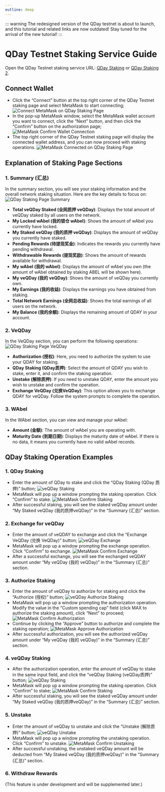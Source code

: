 ```yaml
---
outline: deep
---
```


::: warning
The redesigned version of the QDay testnet is about to launch, and this tutorial and related links are now outdated!
Stay tuned for the arrival of the new tutorial!
:::

# QDay Testnet Staking Service Guide

Open the QDay Testnet staking service URL: [QDay Staking](https://testnet-defi.qday.info/QDayStaking) or [QDay Staking 2](https://testnet-defi.abelqday.io/QDayStaking).

## Connect Wallet

- Click the “Connect” button at the top right corner of the QDay Testnet staking page and select MetaMask to start connecting;
  ![Connect MetaMask on QDay Staking Page](/qday-testnet/abel-faucet/connect-metamask-wallet1.png)<br>
- In the pop-up MetaMask window, select the MetaMask wallet account you want to connect, click the “Next” button, and then click the “Confirm” button on the authorization page;
  ![MetaMask Confirm Wallet Connection](/qday-testnet/abel-faucet/connect-metamask-wallet2.png)<br>
- The top right corner of the QDay Testnet staking page will display the connected wallet address, and you can now proceed with staking operations.
  ![MetaMask Connected on QDay Staking Page](/qday-testnet/abel-faucet/connect-metamask-wallet3.png)

## Explanation of Staking Page Sections

### 1. Summary (汇总)

In the summary section, you will see your staking information and the overall network staking situation. Here are the key details to focus on:
![QDay Staking Page Summary](/qday-testnet/dapp/qday-staking-summary.png)

- **Total veQDay Staked (全网质押 veQDay)**: Displays the total amount of veQDay staked by all users on the network.
- **My Locked wAbel (我的锁仓 wAbel)**: Shows the amount of wAbel you currently have locked.
- **My Staked veQDay (我的质押 veQDay)**: Displays the amount of veQDay you currently have staked.
- **Pending Rewards (待提现奖金)**: Indicates the rewards you currently have pending withdrawal.
- **Withdrawable Rewards (提现奖励)**: Shows the amount of rewards available for withdrawal.
- **My wAbel (我的 wAbel)**: Displays the amount of wAbel you own (the amount of wAbel obtained by staking ABEL will be shown here).
- **My veQDay (我的 veQDay)**: Shows the amount of veQDay you currently own.
- **My Earnings (我的收益)**: Displays the earnings you have obtained from staking.
- **Total Network Earnings (全网总收益)**: Shows the total earnings of all users on the network.
- **My Balance (我的余额)**: Displays the remaining amount of QDAY in your account.

### 2. VeQDay

In the VeQDay section, you can perform the following operations:
![QDay Staking Page VeQDay](/qday-testnet/dapp/qday-staking-veqday.png)

- **Authorization (授权)**: Here, you need to authorize the system to use your QDAY for staking.
- **QDay Staking (QDay质押)**: Select the amount of QDAY you wish to stake, enter it, and confirm the staking operation.
- **Unstake (解除质押)**: If you need to unstake QDAY, enter the amount you wish to unstake and confirm the operation.
- **Exchange VeQDay (兑换VeQDay)**: This option allows you to exchange QDAY for veQDay. Follow the system prompts to complete the operation.

### 3. WAbel

In the WAbel section, you can view and manage your wAbel:

- **Amount (金额)**: The amount of wAbel you are operating with.
- **Maturity Date (到期日期)**: Displays the maturity date of wAbel. If there is no data, it means you currently have no valid wAbel records.

## QDay Staking Operation Examples

### 1. QDay Staking

- Enter the amount of QDay to stake and click the “QDay Staking (QDay 质押)” button;
  ![veQDay Staking](/qday-testnet/dapp/qday-staking-input-qday.png)<br>
- MetaMask will pop up a window prompting the staking operation. Click “Confirm” to stake.
  ![MetaMask Confirm Staking](/qday-testnet/dapp/metamask-confirm-qday-staking.png)<br>
- After successful staking, you will see the staked veQDay amount under “My Staked veQDay (我的质押veQDay)” in the “Summary (汇总)” section.

### 2. Exchange for veQDay

- Enter the amount of veQDAY to exchange and click the “Exchange VeQDay (兑换 VeQDay)” button;
  ![veQDay Exchange](/qday-testnet/dapp/qday-staking-exchange-veqday.png)<br>
- MetaMask will pop up a window prompting the exchange operation. Click “Confirm” to exchange.
  ![MetaMask Confirm Exchange](/qday-testnet/dapp/metamask-confirm-veqday-exchange.png)<br>
- After a successful exchange, you will see the exchanged veQDAY amount under “My veQDay (我的 veQDay)” in the “Summary (汇总)” section.

### 3. Authorize Staking

- Enter the amount of veQDay to authorize for staking and click the “Authorize (授权)” button;
  ![veQDay Authorize Staking](/qday-testnet/dapp/qday-staking-input-authorized-veqday.png)<br>
- MetaMask will pop up a window prompting the authorization operation. Modify the value in the “Custom spending cap” field (click MAX to authorize the staking amount), click “Next” to proceed;
  ![MetaMask Confirm Authorization](/qday-testnet/dapp/metamask-confirm-authorized-veqday1.png)<br>
- Continue by clicking the “Approve” button to authorize and complete the staking operation;
  ![MetaMask Approve Authorization](/qday-testnet/dapp/metamask-confirm-authorized-veqday2.png)<br>
- After successful authorization, you will see the authorized veQDay amount under “My veQDay (我的 veQDay)” in the “Summary (汇总)” section.

### 4. veQDay Staking

- After the authorization operation, enter the amount of veQDay to stake in the same input field, and click the “veQDay Staking (veQDay质押)” button;
  ![veQDay Staking](/qday-testnet/dapp/qday-staking-input-weqday.png)<br>
- MetaMask will pop up a window prompting the staking operation. Click “Confirm” to stake;
  ![MetaMask Confirm Staking](/qday-testnet/dapp/metamask-confirm-weqday-staking.png)<br>
- After successful staking, you will see the staked veQDay amount under “My Staked veQDay (我的质押veQDay)” in the “Summary (汇总)” section.

### 5. Unstake

- Enter the amount of veQDay to unstake and click the “Unstake (解除质押)” button;
  ![veQDay Unstake](/qday-testnet/dapp/qday-staking-input-unStaking.png)<br>
- MetaMask will pop up a window prompting the unstaking operation. Click “Confirm” to unstake.
  ![MetaMask Confirm Unstaking](/qday-testnet/dapp/metamask-confirm-unStaking.png)<br>
- After successful unstaking, the unstaked veQDay amount will be deducted from “My Staked veQDay (我的质押veQDay)” in the “Summary (汇总)” section.

### 6. Withdraw Rewards

(This feature is under development and will be supplemented later.)
